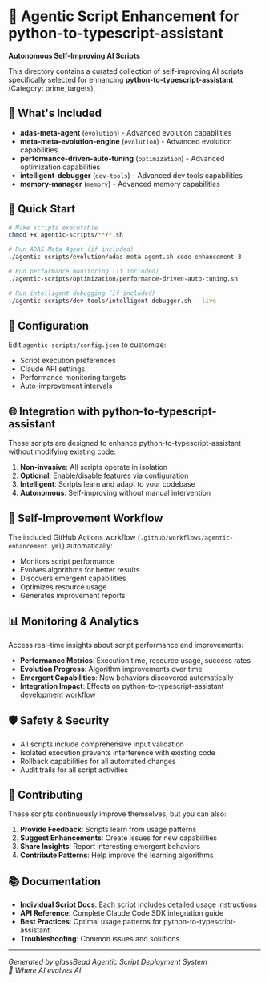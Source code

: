 # 🧬 Agentic Script Enhancement for python-to-typescript-assistant

**Autonomous Self-Improving AI Scripts**

This directory contains a curated collection of self-improving AI scripts specifically selected for enhancing **python-to-typescript-assistant** (Category: prime_targets).

## 🌟 What's Included

- **adas-meta-agent** (`evolution`) - Advanced evolution capabilities
- **meta-meta-evolution-engine** (`evolution`) - Advanced evolution capabilities
- **performance-driven-auto-tuning** (`optimization`) - Advanced optimization capabilities
- **intelligent-debugger** (`dev-tools`) - Advanced dev tools capabilities
- **memory-manager** (`memory`) - Advanced memory capabilities

## 🚀 Quick Start

```bash
# Make scripts executable
chmod +x agentic-scripts/**/*.sh

# Run ADAS Meta Agent (if included)
./agentic-scripts/evolution/adas-meta-agent.sh code-enhancement 3

# Run performance monitoring (if included)
./agentic-scripts/optimization/performance-driven-auto-tuning.sh

# Run intelligent debugging (if included)
./agentic-scripts/dev-tools/intelligent-debugger.sh --live
```

## 🔧 Configuration

Edit `agentic-scripts/config.json` to customize:
- Script execution preferences
- Claude API settings
- Performance monitoring targets
- Auto-improvement intervals

## 🌐 Integration with python-to-typescript-assistant

These scripts are designed to enhance python-to-typescript-assistant without modifying existing code:

1. **Non-invasive**: All scripts operate in isolation
2. **Optional**: Enable/disable features via configuration
3. **Intelligent**: Scripts learn and adapt to your codebase
4. **Autonomous**: Self-improving without manual intervention

## 🔄 Self-Improvement Workflow

The included GitHub Actions workflow (`.github/workflows/agentic-enhancement.yml`) automatically:

- Monitors script performance
- Evolves algorithms for better results
- Discovers emergent capabilities
- Optimizes resource usage
- Generates improvement reports

## 📊 Monitoring & Analytics

Access real-time insights about script performance and improvements:

- **Performance Metrics**: Execution time, resource usage, success rates
- **Evolution Progress**: Algorithm improvements over time
- **Emergent Capabilities**: New behaviors discovered automatically
- **Integration Impact**: Effects on python-to-typescript-assistant development workflow

## 🛡️ Safety & Security

- All scripts include comprehensive input validation
- Isolated execution prevents interference with existing code
- Rollback capabilities for all automated changes
- Audit trails for all script activities

## 🤝 Contributing

These scripts continuously improve themselves, but you can also:

1. **Provide Feedback**: Scripts learn from usage patterns
2. **Suggest Enhancements**: Create issues for new capabilities
3. **Share Insights**: Report interesting emergent behaviors
4. **Contribute Patterns**: Help improve the learning algorithms

## 📚 Documentation

- **Individual Script Docs**: Each script includes detailed usage instructions
- **API Reference**: Complete Claude Code SDK integration guide
- **Best Practices**: Optimal usage patterns for python-to-typescript-assistant
- **Troubleshooting**: Common issues and solutions

---

*Generated by glassBead Agentic Script Deployment System*  
*🧬 Where AI evolves AI*

